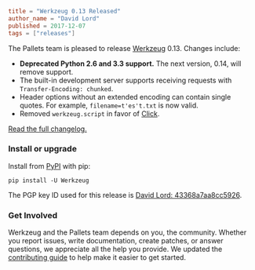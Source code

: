~~~~toml
title = "Werkzeug 0.13 Released"
author_name = "David Lord"
published = 2017-12-07
tags = ["releases"]
~~~~

The Pallets team is pleased to release [Werkzeug](https://werkzeug.palletsprojects.com)
0.13. Changes include:

* **Deprecated Python 2.6 and 3.3 support.** The next version, 0.14, will remove
  support.
* The built-in development server supports receiving requests
  with `Transfer-Encoding: chunked`.
* Header options without an extended encoding can contain single quotes. For
  example, `filename=t'es't.txt` is now valid.
* Removed `werkzeug.script` in favor of [Click](https://click.palletsprojects.com).

[Read the full changelog.](https://werkzeug.palletsprojects.com/page/changes/#version-0-13)

### Install or upgrade

Install from [PyPI](https://pypi.org/project/Werkzeug/0.13/) with pip:

```
pip install -U Werkzeug
```

The PGP key ID used for this release
is [David Lord: 43368a7aa8cc5926](https://keybase.io/davidism).

### Get Involved

Werkzeug and the Pallets team depends on you, the community. Whether you report issues,
write documentation, create patches, or answer questions, we appreciate all the help you
provide. We updated
the [contributing guide](https://github.com/pallets/werkzeug/blob/master/CONTRIBUTING.rst)
to help make it easier to get started.
